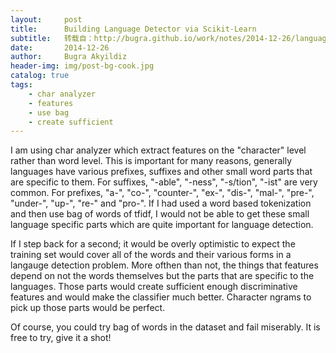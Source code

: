 ```yaml
---
layout:     post
title:      Building Language Detector via Scikit-Learn
subtitle:   转载自：http://bugra.github.io/work/notes/2014-12-26/language-detector-via-scikit-learn/
date:       2014-12-26
author:     Bugra Akyildiz
header-img: img/post-bg-cook.jpg
catalog: true
tags:
    - char analyzer
    - features
    - use bag
    - create sufficient
---
```


I am using char analyzer which extract features on the "character" level rather than word level. This is important for many reasons, generally languages have various prefixes, suffixes and other small word parts that are specific to them. For suffixes, "-able", "-ness", "-s/tion", "-ist" are very common. For prefixes, "a-", "co-", "counter-", "ex-", "dis-", "mal-", "pre-", "under-", "up-", "re-" and "pro-". If I had used a word based tokenization and then use bag of words of tfidf, I would not be able to get these small language specific parts which are quite important for language detection.

If I step back for a second; it would be overly optimistic to expect the training set would cover all of the words and their various forms in a langauge detection problem. More ofthen than not, the things that features depend on not the words themselves but the parts that are specific to the languages. Those parts would create sufficient enough discriminative features and would make the classifier much better. Character ngrams to pick up those parts would be perfect.

Of course, you could try bag of words in the dataset and fail miserably. It is free to try, give it a shot!
